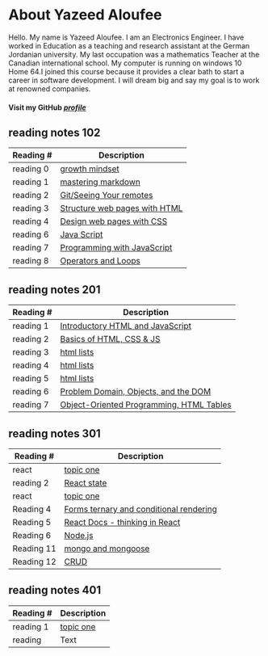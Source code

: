 # About Yazeed Aloufee  
Hello. My name is Yazeed Aloufee. I am an Electronics Engineer. I have worked in Education as a teaching and research assistant at the German Jordanian university. My last occupation was a mathematics Teacher at the Canadian international school. My computer is running on windows 10 Home 64.I joined this course because it provides a clear bath to start a career in software development. I will dream big and say my goal is to work at renowned companies.

#### Visit my GitHub [***profile***](https://github.com/yazeedaloufee)

## reading notes 102

| Reading #      | Description |
| ----------- | ----------- |
| reading 0     | [growth mindset](https://yazeedaloufee.github.io/reading-notes/reading01 )      |
| reading 1   | [mastering markdown](https://yazeedaloufee.github.io/reading-notes/reading) 
| reading 2   | [Git/Seeing Your remotes](https://yazeedaloufee.github.io/reading-notes/reading02)| 
| reading 3     | [Structure web pages with HTML](https://yazeedaloufee.github.io/reading-notes/reading03) |
| reading 4     | [Design web pages with CSS](https://yazeedaloufee.github.io/reading-notes/reading04 )|
| reading 6    | [Java Script](https://yazeedaloufee.github.io/reading-notes/reading05 )|
| reading 7    | [Programming with JavaScript](https://yazeedaloufee.github.io/reading-notes/reading06 )|
| reading 8    | [Operators and Loops](https://yazeedaloufee.github.io/reading-notes/reading06 )|

## reading notes 201

| Reading #   | Description |
| ------------| ----------- |
| reading 1   | [Introductory HTML and JavaScript](https://yazeedaloufee.github.io/reading-notes/reading201-01 )      |
| reading 2    | [Basics of HTML, CSS & JS](https://yazeedaloufee.github.io/reading-notes/reading201-02 )|
| reading 3    | [html lists](https://yazeedaloufee.github.io/reading-notes/reading201-03 )|
| reading 4    | [html lists](https://yazeedaloufee.github.io/reading-notes/reading201-04 )|
| reading 5    | [html lists](https://yazeedaloufee.github.io/reading-notes/reading201-05 )|
| reading 6    | [ Problem Domain, Objects, and the DOM](https://yazeedaloufee.github.io/reading-notes/reading201-06 )|
| reading 7    | [ Object-Oriented Programming, HTML Tables](https://yazeedaloufee.github.io/reading-notes/reading201-07 )|

## reading notes 301

| Reading #      | Description |
| ------------| ----------- |
| react      | [topic one](https://yazeedaloufee.github.io/reading-notes/reading301-01 )      |
| reading 2   | [React state](https://yazeedaloufee.github.io/reading-notes/reading301-02 )     |
| react      | [topic one](https://yazeedaloufee.github.io/reading-notes/reading301-01 )      |
| Reading 4    | [Forms ternary and conditional rendering](https://yazeedaloufee.github.io/reading-notes/reading301-04 )      |
| Reading 5    | [React Docs - thinking in React](https://yazeedaloufee.github.io/reading-notes/reading301-05 )      |
| Reading 6    | [Node.js](https://yazeedaloufee.github.io/reading-notes/reading301-06 )      |
| Reading 11   | [mongo and mongoose](https://yazeedaloufee.github.io/reading-notes/reading301-11 )      |
| Reading 12   | [CRUD](https://yazeedaloufee.github.io/reading-notes/reading301-12 )      |


## reading notes 401

| Reading #      | Description |
| ------------| ----------- |
| reading 1      | [topic one](https://yazeedaloufee.github.io/reading-notes/reading201-01 )      |
| reading   | Text        |

